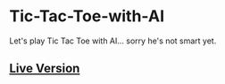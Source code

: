 # Tic-Tac-Toe-with-AI

Let's play Tic Tac Toe with AI... sorry he's not smart yet.

<h2><a href=https://sajadmhy.github.io/Tic-Tac-Toe-with-AI>Live Version</a></h2>
